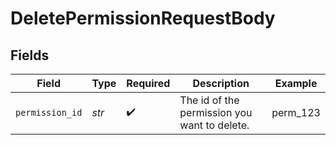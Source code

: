 # DeletePermissionRequestBody


## Fields

| Field                                        | Type                                         | Required                                     | Description                                  | Example                                      |
| -------------------------------------------- | -------------------------------------------- | -------------------------------------------- | -------------------------------------------- | -------------------------------------------- |
| `permission_id`                              | *str*                                        | :heavy_check_mark:                           | The id of the permission you want to delete. | perm_123                                     |